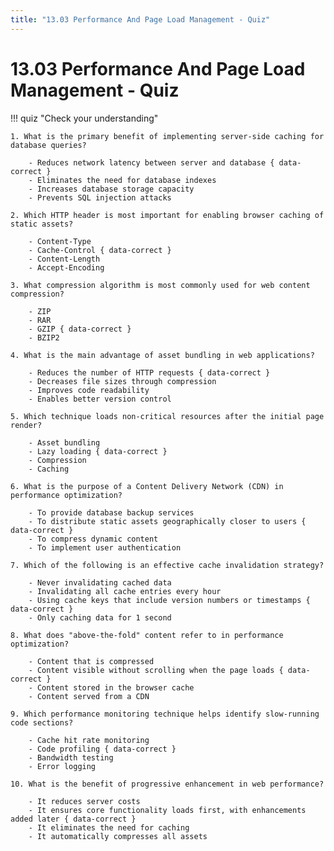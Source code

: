 ```yaml
---
title: "13.03 Performance And Page Load Management - Quiz"
---
```


# 13.03 Performance And Page Load Management - Quiz

!!! quiz "Check your understanding"

    1. What is the primary benefit of implementing server-side caching for database queries?

        - Reduces network latency between server and database { data-correct }
        - Eliminates the need for database indexes
        - Increases database storage capacity
        - Prevents SQL injection attacks

    2. Which HTTP header is most important for enabling browser caching of static assets?

        - Content-Type
        - Cache-Control { data-correct }
        - Content-Length
        - Accept-Encoding

    3. What compression algorithm is most commonly used for web content compression?

        - ZIP
        - RAR
        - GZIP { data-correct }
        - BZIP2

    4. What is the main advantage of asset bundling in web applications?

        - Reduces the number of HTTP requests { data-correct }
        - Decreases file sizes through compression
        - Improves code readability
        - Enables better version control

    5. Which technique loads non-critical resources after the initial page render?

        - Asset bundling
        - Lazy loading { data-correct }
        - Compression
        - Caching

    6. What is the purpose of a Content Delivery Network (CDN) in performance optimization?

        - To provide database backup services
        - To distribute static assets geographically closer to users { data-correct }
        - To compress dynamic content
        - To implement user authentication

    7. Which of the following is an effective cache invalidation strategy?

        - Never invalidating cached data
        - Invalidating all cache entries every hour
        - Using cache keys that include version numbers or timestamps { data-correct }
        - Only caching data for 1 second

    8. What does "above-the-fold" content refer to in performance optimization?

        - Content that is compressed
        - Content visible without scrolling when the page loads { data-correct }
        - Content stored in the browser cache
        - Content served from a CDN

    9. Which performance monitoring technique helps identify slow-running code sections?

        - Cache hit rate monitoring
        - Code profiling { data-correct }
        - Bandwidth testing
        - Error logging

    10. What is the benefit of progressive enhancement in web performance?

        - It reduces server costs
        - It ensures core functionality loads first, with enhancements added later { data-correct }
        - It eliminates the need for caching
        - It automatically compresses all assets
 
 
